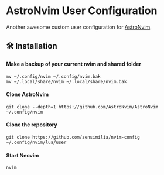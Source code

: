 # AstroNvim User Configuration

Another awesome custom user configuration for [AstroNvim](https://github.com/AstroNvim/AstroNvim).

## 🛠️ Installation

#### Make a backup of your current nvim and shared folder

```shell
mv ~/.config/nvim ~/.config/nvim.bak
mv ~/.local/share/nvim ~/.local/share/nvim.bak
```

#### Clone AstroNvim

```shell
git clone --depth=1 https://github.com/AstroNvim/AstroNvim ~/.config/nvim
```

#### Clone the repository

```shell
git clone https://github.com/zensimilia/nvim-config ~/.config/nvim/lua/user
```

#### Start Neovim

```shell
nvim
```
